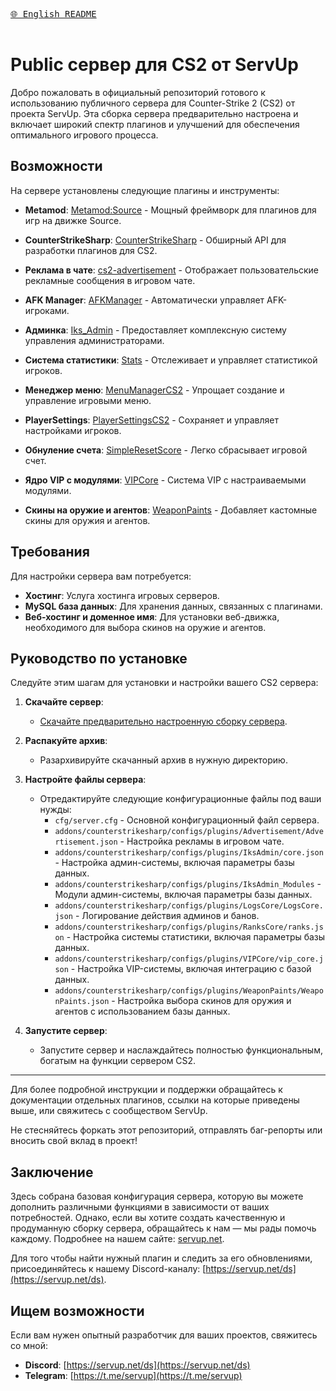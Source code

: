 [<kbd><br>🌐 English README<br><br></kbd>](./README.md)

# Public сервер для CS2 от ServUp

Добро пожаловать в официальный репозиторий готового к использованию публичного сервера для Counter-Strike 2 (CS2) от проекта ServUp. Эта сборка сервера предварительно настроена и включает широкий спектр плагинов и улучшений для обеспечения оптимального игрового процесса.

## Возможности

На сервере установлены следующие плагины и инструменты:

- **Metamod**: [Metamod:Source](https://www.metamodsource.net/downloads.php/?branch=master) - Мощный фреймворк для плагинов для игр на движке Source.
- **CounterStrikeSharp**: [CounterStrikeSharp](https://github.com/roflmuffin/CounterStrikeSharp) - Обширный API для разработки плагинов для CS2.
- **Реклама в чате**: [cs2-advertisement](https://github.com/partiusfabaa/cs2-advertisement) - Отображает пользовательские рекламные сообщения в игровом чате.
- **AFK Manager**: [AFKManager](https://github.com/NiGHT757/AFKManager) - Автоматически управляет AFK-игроками.
- **Админка**: [Iks_Admin](https://github.com/Iksix/Iks_Admin) - Предоставляет комплексную систему управления администраторами.

- **Система статистики**: [Stats](https://github.com/partiusfabaa/cs2-ranks) - Отслеживает и управляет статистикой игроков.
- **Менеджер меню**: [MenuManagerCS2](https://github.com/NickFox007/MenuManagerCS2) - Упрощает создание и управление игровыми меню.
- **PlayerSettings**: [PlayerSettingsCS2](https://github.com/NickFox007/PlayerSettingsCS2) - Сохраняет и управляет настройками игроков.
- **Обнуление счета**: [SimpleResetScore](https://github.com/stefanx111/cs2-SimpleResetScore) - Легко сбрасывает игровой счет.
- **Ядро VIP с модулями**: [VIPCore](https://github.com/partiusfabaa/cs2-VIPCore) - Система VIP с настраиваемыми модулями.
- **Скины на оружие и агентов**: [WeaponPaints](https://github.com/Nereziel/cs2-WeaponPaints) - Добавляет кастомные скины для оружия и агентов.

## Требования

Для настройки сервера вам потребуется:

- **Хостинг**: Услуга хостинга игровых серверов.
- **MySQL база данных**: Для хранения данных, связанных с плагинами.
- **Веб-хостинг и доменное имя**: Для установки веб-движка, необходимого для выбора скинов на оружие и агентов.

## Руководство по установке

Следуйте этим шагам для установки и настройки вашего CS2 сервера:

1. **Скачайте сервер**:
   - [Скачайте предварительно настроенную сборку сервера](https://github.com/serv-up/cs2-public-serv).
   
2. **Распакуйте архив**:
   - Разархивируйте скачанный архив в нужную директорию.

3. **Настройте файлы сервера**:
   - Отредактируйте следующие конфигурационные файлы под ваши нужды:
     - `cfg/server.cfg` - Основной конфигурационный файл сервера.
     - `addons/counterstrikesharp/configs/plugins/Advertisement/Advertisement.json` - Настройка рекламы в игровом чате.
     - `addons/counterstrikesharp/configs/plugins/IksAdmin/core.json` - Настройка админ-системы, включая параметры базы данных.
     - `addons/counterstrikesharp/configs/plugins/IksAdmin_Modules` - Модули админ-системы, включая параметры базы данных.
     - `addons/counterstrikesharp/configs/plugins/LogsCore/LogsCore.json` - Логирование действия админов и банов.
     - `addons/counterstrikesharp/configs/plugins/RanksCore/ranks.json` - Настройка системы статистики, включая параметры базы данных.
     - `addons/counterstrikesharp/configs/plugins/VIPCore/vip_core.json` - Настройка VIP-системы, включая интеграцию с базой данных.
     - `addons/counterstrikesharp/configs/plugins/WeaponPaints/WeaponPaints.json` - Настройка выбора скинов для оружия и агентов с использованием базы данных.

4. **Запустите сервер**:
   - Запустите сервер и наслаждайтесь полностью функциональным, богатым на функции сервером CS2.

---
Для более подробной инструкции и поддержки обращайтесь к документации отдельных плагинов, ссылки на которые приведены выше, или свяжитесь с сообществом ServUp.

Не стесняйтесь форкать этот репозиторий, отправлять баг-репорты или вносить свой вклад в проект!

## Заключение

Здесь собрана базовая конфигурация сервера, которую вы можете дополнить различными функциями в зависимости от ваших потребностей. Однако, если вы хотите создать качественную и продуманную сборку сервера, обращайтесь к нам — мы рады помочь каждому. Подробнее на нашем сайте: [servup.net](https://servup.net).

Для того чтобы найти нужный плагин и следить за его обновлениями, присоединяйтесь к нашему Discord-каналу: [https://servup.net/ds](https://servup.net/ds).

## Ищем возможности

Если вам нужен опытный разработчик для ваших проектов, свяжитесь со мной:

- **Discord**: [https://servup.net/ds](https://servup.net/ds)
- **Telegram**: [https://t.me/servup](https://t.me/servup)
